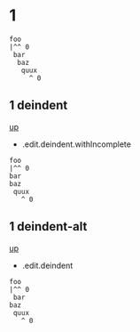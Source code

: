 # 1

```
foo
|^^ 0
 bar
  baz
   quux
     ^ 0
```

## 1 deindent
[up](#1)

- .edit.deindent.withIncomplete

```
foo
|^^ 0
bar
baz
 quux
   ^ 0
```

## 1 deindent-alt
[up](#1)

- .edit.deindent

```
foo
|^^ 0
 bar
baz
 quux
   ^ 0
```
